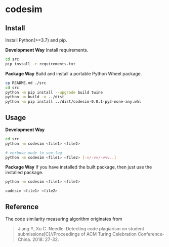 # codesim

## Install

Install Python(>=3.7) and pip.

**Development Way** Install requirements.

```sh
cd src
pip install -r requirements.txt
```

**Package Way** Build and install a portable Python Wheel package.

```sh
cp README.md ./src
cd src
python -m pip install --upgrade build twine
python -m build -o ../dist
python -m pip install ../dist/codesim-0.0.1-py3-none-any.whl
```

## Usage

**Development Way**

```sh
cd src
python -m codesim <file1> <file2>

# verbose mode to see log
python -m codesim <file1> <file2> [-v/-vv/-vvv..]
```

**Package Way** If you have installed the built package, then just use the installed package.

```sh
python -m codesim <file1> <file2>

codesim <file1> <file2>
```

## Reference

The code similarity measuring algorithm originates from

> Jiang Y, Xu C. Needle: Detecting code plagiarism on student submissions[C]//Proceedings of ACM Turing Celebration Conference-China. 2018: 27-32.
